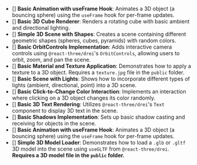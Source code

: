- [] **Basic Animation with useFrame Hook**: Animates a 3D object (a bouncing sphere) using the `useFrame` hook for per-frame updates.
- [] **Basic 3D Cube Renderer**: Renders a rotating cube with basic ambient and directional lighting.
- [] **Simple 3D Scene with Shapes**: Creates a scene containing different geometric shapes (spheres, cubes, pyramids) with random colors.
- [] **Basic OrbitControls Implementation**: Adds interactive camera controls using `@react-three/drei`'s `OrbitControls`, allowing users to orbit, zoom, and pan the scene.
- [] **Basic Material and Texture Application**: Demonstrates how to apply a texture to a 3D object. Requires a `texture.jpg` file in the `public` folder.
- [] **Basic Scene with Lights**: Shows how to incorporate different types of lights (ambient, directional, point) into a 3D scene.
- [] **Basic Click-to-Change Color Interaction**: Implements an interaction where clicking on a 3D object changes its color randomly.
- [] **Basic 3D Text Rendering**: Utilizes `@react-three/drei`'s `Text` component to display 3D text in the scene.
- [] **Basic Shadows Implementation**: Sets up basic shadow casting and receiving for objects in the scene.
- [] **Basic Animation with useFrame Hook**: Animates a 3D object (a bouncing sphere) using the `useFrame` hook for per-frame updates.
- [] **Simple 3D Model Loader**: Demonstrates how to load a `.glb` or `.gltf` 3D model into the scene using `useGLTF` from `@react-three/drei`. **Requires a 3D model file in the `public` folder.**
